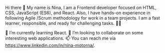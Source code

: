 Hi there 👋 My name is Nina, I am a Frontend developer focused on HTML, CSS, JavaScript (ES6), and React. Also, I have hands-on experience in following Agile /Scrum methodology for work in a team projects. I am a fast learner, responsible, and ready for challenging tasks. 🐱‍👤

🌱 I’m currently learning React.
👯 I’m looking to collaborate on some interesting web applications.
📫 You can reach me via https://www.linkedin.com/in/nina-motorna/.
